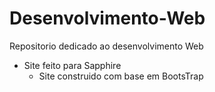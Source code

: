 # Desenvolvimento-Web
 Repositorio dedicado ao desenvolvimento Web
  - Site feito para Sapphire
    * Site construido com base em BootsTrap
